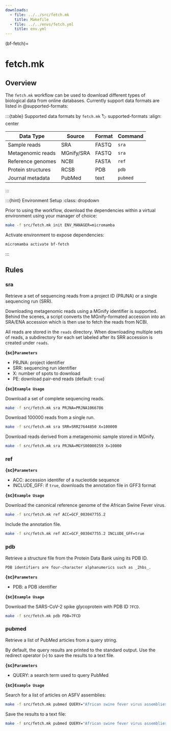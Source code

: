 ```yaml
---
downloads:
  - file: ../../src/fetch.mk
    title: Makefile
  - file: ../../envs/fetch.yml
    title: env.yml
---
```


(bf-fetch)=
# fetch.mk

## Overview

The `fetch.mk` workflow can be used to download different types of biological data from online databases. Currently support data formats are listed in @supported-formats:

:::{table} Supported data formats by `fetch.mk`
:label: supported-formats
:align: center

| Data Type | Source | Format | Command |
| ------ | ------ | ------ | ------ |
| Sample reads | SRA | FASTQ | `sra` | 
| Metagenomic reads | MGnify/SRA | FASTQ | `sra` | 
| Reference genomes | NCBI | FASTA | `ref` |
| Protein structures | RCSB | PDB | `pdb` |
| Journal metadata | PubMed | text | `pubmed` |

:::

:::{hint} Environment Setup
:class: dropdown

Prior to using the workflow, download the dependencies within a virtual environment using your manager of choice:

```bash
make -f src/fetch.mk init ENV_MANAGER=micromamba
```

Activate environment to expose dependencies:
```bash
micromamba activate bf-fetch
```
:::

## Rules

### sra

Retrieve a set of sequencing reads from a project ID (PRJNA) or a single sequencing run (SRR).

Downloading metagenomic reads using a MGnify identifier is supported. Behind the scenes, a script converts the MGnify-formated accession into an SRA/ENA accession which is then use to fetch the reads from NCBI.

All reads are stored in the `reads` directory. When downloading multiple sets of reads, a subdirectory for each set labeled after its SRR accession is created under `reads`.

**{sc}`Parameters`**

- PRJNA: project identifier
- SRR: sequencing run identifier
- X: number of spots to download
- PE: download pair-end reads (default: `true`)

**{sc}`Example Usage`**

Download a set of complete sequencing reads.
```bash
make -f src/fetch.mk sra PRJNA=PRJNA1066786
```

Download 100000 reads from a single run.
```bash
make -f src/fetch.mk sra SRR=SRR27644850 X=100000
```

Download reads derived from a metagenomic sample stored in MGnify.
```bash
make -f src/fetch.mk sra PRJNA=MGYS00000259 X=10000
```

### ref

**{sc}`Parameters`**

- ACC: accession identifer of a nucleotide sequence
- INCLUDE_GFF: if `true`, downloads the annotation file in GFF3 format

**{sc}`Example Usage`**

Download the canonical reference genome of the African Swine Fever virus.
```bash
make -f src/fetch.mk ref ACC=GCF_003047755.2
```

Include the annotation file.
```bash
make -f src/fetch.mk ref ACC=GCF_003047755.2 INCLUDE_GFF=true
```

### pdb

Retrieve a structure file from the Protein Data Bank using its PDB ID.

```{note}
PDB identifiers are four-character alphanumerics such as _2hbs_.
```

**{sc}`Parameters`**

- PDB: a PDB identifier

**{sc}`Example Usage`**

Download the SARS-CoV-2 spike glycoprotein with PDB ID `7FCD`.
```bash
make -f src/fetch.mk pdb PDB=7FCD
```

### pubmed

Retrieve a list of PubMed articles from a query string. 

By default, the query results are printed to the standard output. Use the redirect operator (`>`) to save the results to a text file.

**{sc}`Parameters`**

- QUERY: a search term used to query PubMed

**{sc}`Example Usage`**

Search for a list of articles on ASFV assemblies:
```bash
make -f src/fetch.mk pubmed QUERY="African swine fever virus assemblies"
```

Save the results to a text file:
```bash
make -f src/fetch.mk pubmed QUERY="African swine fever virus assemblies" > asfv_assemblies.journals.txt
```
